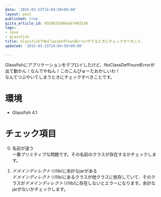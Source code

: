 ```yaml
---
date: '2015-03-23T14:04:50+09:00'
layout: post
published: true
qiita_article_id: 9359825d964ab7401536
tags:
- Java
- glassfish
title: GlassfishでNoClassDefFoundErrorがでるときにチェックすべきこと
updated: '2015-03-23T14:04:50+09:00'

---
```

Glassfishにアプリケーションをデプロイしたけど、NoClassDefFoundErrorが出て動かん！なんでやねん！このこんぴゅーたおかしいわ！  
なんてつぶやいてしまうときにチェックすべきことです。  
  
# 環境  
  
- Glassfish 4.1  
  
# チェック項目  
  
0. 名前が違う  
一番プリミティブな問題です。その名前のクラスが存在するかチェックします。  
  
0. *ドメインディレクトリ*/lib/に余計なjarがある  
*ドメインディレクトリ*/lib/にあるクラスが他クラスに依存していて、そのクラスが*ドメインディレクトリ*/lib/に存在しないとエラーになります。余計なjarがないかチェックします。  
